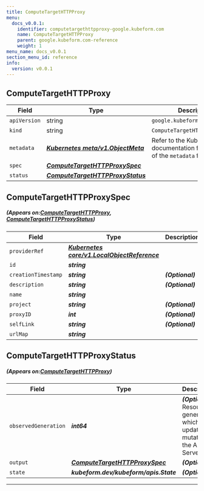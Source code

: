 ```yaml
---
title: ComputeTargetHTTPProxy
menu:
  docs_v0.0.1:
    identifier: computetargethttpproxy-google.kubeform.com
    name: ComputeTargetHTTPProxy
    parent: google.kubeform.com-reference
    weight: 1
menu_name: docs_v0.0.1
section_menu_id: reference
info:
  version: v0.0.1
---
```


## ComputeTargetHTTPProxy
| Field | Type | Description |
| ------ | ----- | ----------- |
| `apiVersion` | string | `google.kubeform.com/v1alpha1` |
|    `kind` | string | `ComputeTargetHTTPProxy` |
| `metadata` | ***[Kubernetes meta/v1.ObjectMeta](https://kubernetes.io/docs/reference/generated/kubernetes-api/v1.13/#objectmeta-v1-meta)***|Refer to the Kubernetes API documentation for the fields of the `metadata` field.|
| `spec` | ***[ComputeTargetHTTPProxySpec](#ComputeTargetHTTPProxySpec)***||
| `status` | ***[ComputeTargetHTTPProxyStatus](#ComputeTargetHTTPProxyStatus)***||
## ComputeTargetHTTPProxySpec
##### (Appears on:[ComputeTargetHTTPProxy](#ComputeTargetHTTPProxy), [ComputeTargetHTTPProxyStatus](#ComputeTargetHTTPProxyStatus))
| Field | Type | Description |
| ------ | ----- | ----------- |
| `providerRef` | ***[Kubernetes core/v1.LocalObjectReference](https://kubernetes.io/docs/reference/generated/kubernetes-api/v1.13/#localobjectreference-v1-core)***||
| `id` | ***string***||
| `creationTimestamp` | ***string***| ***(Optional)*** |
| `description` | ***string***| ***(Optional)*** |
| `name` | ***string***||
| `project` | ***string***| ***(Optional)*** |
| `proxyID` | ***int***| ***(Optional)*** |
| `selfLink` | ***string***| ***(Optional)*** |
| `urlMap` | ***string***||
## ComputeTargetHTTPProxyStatus
##### (Appears on:[ComputeTargetHTTPProxy](#ComputeTargetHTTPProxy))
| Field | Type | Description |
| ------ | ----- | ----------- |
| `observedGeneration` | ***int64***| ***(Optional)*** Resource generation, which is updated on mutation by the API Server.|
| `output` | ***[ComputeTargetHTTPProxySpec](#ComputeTargetHTTPProxySpec)***| ***(Optional)*** |
| `state` | ***kubeform.dev/kubeform/apis.State***| ***(Optional)*** |
---
